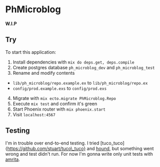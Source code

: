 # PhMicroblog

__W.I.P__

## Try

To start this application:

1. Install dependencies with `mix do deps.get, deps.compile`
2. Create postgres database `ph_microblog_dev` and `ph_microblog_test`
3. Rename and modify contents
  * `lib/ph_microblog/repo.example.ex` to `lib/ph_microblog/repo.ex`
  * `config/prod.example.exs` to `config/prod.exs`
4. Migrate with `mix ecto.migrate PhMicroblog.Repo`
5. Execute `mix test` and confirm it's green
6. Start Phoenix router with `mix phoenix.start`
7. Visit `localhost:4567`

## Testing

I'm in trouble over end-to-end testing. I tried [tuco\_tuco]{https://github.com/stuart/tuco\_tuco} and [hound](https://github.com/HashNuke/hound),
but something went wrong and test didn't run. For now I'm gonna write only unit tests with [amrita](https://github.com/josephwilk/amrita).

